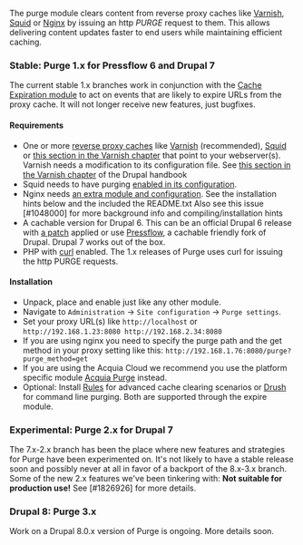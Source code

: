 The purge module clears content from reverse proxy caches like [Varnish](http://varnish-cache.org/), [Squid](http://www.squid-cache.org/) or [Nginx](http://nginx.net/) by issuing an http _PURGE_ request to them. This allows delivering content updates faster to end users while maintaining efficient caching.

### Stable: Purge 1.x for Pressflow 6 and Drupal 7

The current stable 1.x branches work in conjunction with the [Cache Expiration module](http://drupal.org/project/expire) to act on events that are likely to expire URLs from the proxy cache. It will not longer receive new features, just bugfixes.

#### Requirements

*   One or more [reverse proxy caches](http://en.wikipedia.org/wiki/Reverse_proxy) like [Varnish](http://varnish-cache.org/) (recommended), [Squid](http://www.squid-cache.org/) or [this section in the Varnish chapter](http://nginx.net/) that point to your webserver(s).
    Varnish needs a modification to its configuration file. See [this section in the Varnish chapter](http://drupal.org/node/1054886#purge) of the Drupal handbook
*   Squid needs to have purging [enabled in its configuration](http://docstore.mik.ua/squid/FAQ-7.html#ss7.5).
*   Nginx needs [an extra module and configuration](http://labs.frickle.com/nginx_ngx_cache_purge/). See the installation hints below and the included the README.txt Also see this issue [#1048000] for more background info and compiling/installation hints
*   A cachable version for Drupal 6. This can be an official Drupal 6 release with [a patch](http://drupal.org/node/466444) applied or use [Pressflow](http://pressflow.org/), a cachable friendly fork of Drupal. Drupal 7 works out of the box.
*   PHP with [curl](http://php.net/manual/en/book.curl.php) enabled. The 1.x releases of Purge uses curl for issuing the http PURGE requests.

#### Installation

*   Unpack, place and enable just like any other module.
*   Navigate to ``Administration`` -> ``Site configuration`` -> ``Purge settings``.
*   Set your proxy URL(s) like ``http://localhost`` or ``http://192.168.1.23:8080 http://192.168.2.34:8080``
*   If you are using nginx you need to specify the purge path and the get method in your proxy setting like this: ``http://192.168.1.76:8080/purge?purge_method=get``
*   If you are using the Acquia Cloud we recommend you use the platform specific module [Acquia Purge](http://drupal.org/project/acquia_purge) instead.
*   Optional: Install [Rules](http://drupal.org/project/rules) for advanced cache clearing scenarios or [Drush](http://drupal.org/project/drush) for command line purging. Both are supported through the expire module.

### Experimental: Purge 2.x for Drupal 7

The 7.x-2.x branch has been the place where new features and strategies for Purge have been experimented on. It's not likely to have a stable release soon and possibly never at all in favor of a backport of the 8.x-3.x branch. Some of the new 2.x features we've been tinkering with: **Not suitable for production use!** See [#1826926] for more details.

### Drupal 8: Purge 3.x

Work on a Drupal 8.0.x version of Purge is ongoing. More details soon.
